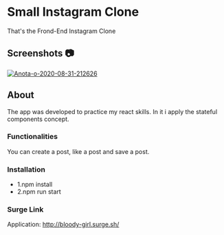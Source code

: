 # Small Instagram Clone

That's the Frond-End Instagram Clone

## Screenshots :camera:

<a href="https://ibb.co/WvpHTm7"><img src="https://i.ibb.co/qYFDZTh/Anota-o-2020-08-31-212626.png" alt="Anota-o-2020-08-31-212626" border="0"></a>

## About

The app was developed to practice my react skills. In it i apply the stateful components concept.


### Functionalities
You can create a post, like a post and save a post.

### Installation
* 1.npm install
* 2.npm run start

### Surge Link
Application: http://bloody-girl.surge.sh/


